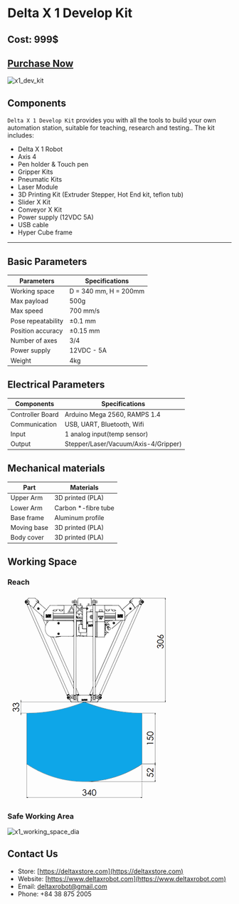 # Delta X 1 Develop Kit

## Cost: 999$

## [Purchase Now](https://deltaxstore.com/products/delta-x-develop-kit)

![x1_dev_kit](https://deltaxstore.com/cdn/shop/products/DeltaX1DevelopwithSliderFrame_1024x1024@2x.jpg?v=1595856936)

## Components

`Delta X 1 Develop Kit` provides you with all the tools to build your own automation station, suitable for teaching, research and testing.. The kit includes:

* Delta X 1 Robot
* Axis 4
* Pen holder & Touch pen
* Gripper Kits
* Pneumatic Kits
* Laser Module
* 3D Printing Kit (Extruder Stepper, Hot End kit, teflon tub)
* Slider X Kit
* Conveyor X Kit
* Power supply (12VDC 5A)
* USB cable
* Hyper Cube frame

---

## Basic Parameters

|Parameters                   | Specifications      |
|-----------------------------|---------------------|
|Working space                |D = 340 mm, H = 200mm|
|Max payload                  |500g                 |
|Max speed                    |700 mm/s             |
|Pose repeatability           |±0.1 mm              |
|Position accuracy            |±0.15 mm             |
|Number of axes               |3/4                  |
|Power supply                 |12VDC - 5A           |
|Weight                       |4kg                  |

## Electrical Parameters

|Components                   | Specifications      |
|-----------------------------|---------------------|
|Controller Board             |Arduino Mega 2560, RAMPS 1.4|
|Communication                |USB, UART, Bluetooth, Wifi  |
|Input                        |1 analog input(temp sensor) |
|Output                       |Stepper/Laser/Vacuum/Axis-4/Gripper)|

## Mechanical materials

|Part                         | Materials           |
|-----------------------------|---------------------|
|Upper Arm                    |3D printed (PLA)     |
|Lower Arm                    |Carbon *-fibre tube    |
|Base frame                   |Aluminum profile     |
|Moving base                  |3D printed (PLA)     |
|Body cover                   |3D printed (PLA)     |

## Working Space

### Reach

![x1_working_space_reach](https://raw.githubusercontent.com/deltaxrobot/Delta-X-Docs/master/docs/images/x1_workingspace.png)

### Safe Working Area

![x1_working_space_dia](https://raw.githubusercontent.com/deltaxrobot/Delta-X-Docs/master/docs/images/x1_workingspace_dia.png)

## Contact Us

* Store: [https://deltaxstore.com](https://deltaxstore.com)
* Website: [https://www.deltaxrobot.com](https://www.deltaxrobot.com)
* Email: [deltaxrobot@gmail.com](mailto:deltaxrobot@gmail.com)
* Phone: +84 38 875 2005
